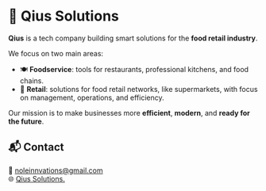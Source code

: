 # 🚀 Qius Solutions

**Qius** is a tech company building smart solutions for the **food retail industry**.

We focus on two main areas:
- 🍽️ **Foodservice**: tools for restaurants, professional kitchens, and food chains.
- 🛒 **Retail**: solutions for food retail networks, like supermarkets, with focus on management, operations, and efficiency.

Our mission is to make businesses more **efficient**, **modern**, and **ready for the future**.

## 📬 Contact

📧 noleinnvations@gmail.com  
🌐 [Qius Solutions.](https://qius.solutions)
